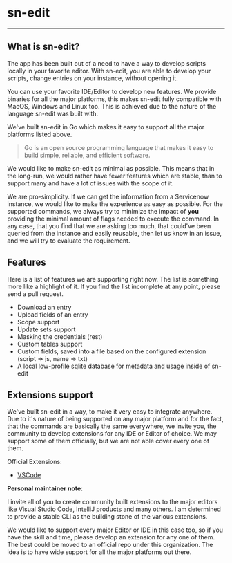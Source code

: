 # sn-edit

---

## What is sn-edit?

The app has been built out of a need to have a way to develop scripts locally in your favorite editor.
With sn-edit, you are able to develop your scripts, change entries on your instance, without opening it.

You can use your favorite IDE/Editor to develop new features. We provide binaries for all the major platforms, this makes sn-edit
fully compatible with MacOS, Windows and Linux too. This is achieved due to the nature of the language sn-edit was built with.

We've built sn-edit in Go which makes it easy to support all the major platforms listed above.

> Go is an open source programming language that makes it easy to build simple, reliable, and efficient software.

We would like to make sn-edit as minimal as possible. This means that in the long-run, we would rather have
fewer features which are stable, than to support many and have a lot of issues with the scope of it.

We are pro-simplicity. If we can get the information from a Servicenow instance, we would like to make the experience
as easy as possible. For the supported commands, we always try to minimize the impact of **you** providing the minimal amount
of flags needed to execute the command. In any case, that you find that we are asking too much, that could've been queried
from the instance and easily reusable, then let us know in an issue, and we will try to evaluate the requirement.

## Features

Here is a list of features we are supporting right now. The list is something more like a highlight of it. If you find the list incomplete
at any point, please send a pull request.

* Download an entry
* Upload fields of an entry
* Scope support
* Update sets support
* Masking the credentials (rest)
* Custom tables support
* Custom fields, saved into a file based on the configured extension (script => js, name => txt)
* A local low-profile sqlite database for metadata and usage inside of sn-edit

## Extensions support

We've built sn-edit in a way, to make it very easy to integrate anywhere. Due to it's nature of being supported on any major platform
and for the fact, that the commands are basically the same everywhere, we invite you, the community to develop extensions for
any IDE or Editor of choice. We may support some of them officially, but we are not able cover every one of them.

Official Extensions:
- [VSCode](https://github.com/sn-edit/vscode)

**Personal maintainer note**:

I invite all of you to create community built extensions to the major editors like Visual Studio Code, IntelliJ products and many others.
I am determined to provide a stable CLI as the building stone of the various extensions.

We would like to support every major Editor or IDE in this case too, so if you have the skill and time, please develop an extension for any
one of them. The best could be moved to an official repo under this organization. 
The idea is to have wide support for all the major platforms out there.